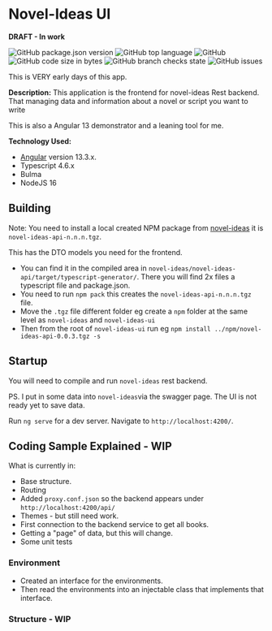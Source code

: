 # Novel-Ideas UI
**DRAFT - In work**

![GitHub package.json version](https://img.shields.io/github/package-json/v/klemmy129/novel-ideas-ui)
![GitHub top language](https://img.shields.io/github/languages/top/klemmy129/novel-ideas-ui)
![GitHub](https://img.shields.io/github/license/klemmy129/novel-ideas-ui)
![GitHub code size in bytes](https://img.shields.io/github/languages/code-size/klemmy129/novel-ideas-ui)
![GitHub branch checks state](https://img.shields.io/github/checks-status/klemmy129/novel-ideas-ui/main)
![GitHub issues](https://img.shields.io/github/issues/klemmy129/novel-ideas-ui)


This is VERY early days of this app.

**Description:** This application is the frontend for novel-ideas Rest backend. That managing data and information about a novel or script you want to write

This is also a Angular 13 demonstrator and a leaning tool for me.

**Technology Used:**
- [Angular](https://angular.io/) version 13.3.x.
- Typescript 4.6.x
- Bulma
- NodeJS 16

## Building
Note: You need to install a local created NPM package from [novel-ideas](https://github.com/klemmy129/novel-ideas) it is `novel-ideas-api-n.n.n.tgz`. 

This has the DTO models you need for the frontend.

* You can find it in the compiled area in `novel-ideas/novel-ideas-api/target/typescript-generator/`. There you will find 2x files a typescript file and package.json. 
* You need to run `npm pack` this creates the `novel-ideas-api-n.n.n.tgz` file.
* Move the `.tgz` file different folder eg create a `npm` folder at the same level as `novel-ideas` and `novel-ideas-ui`
* Then from the root of `novel-ideas-ui` run  eg `npm install ../npm/novel-ideas-api-0.0.3.tgz -s`

## Startup
You will need to compile and run `novel-ideas` rest backend.

PS. I put in some data into `novel-ideas`via the swagger page. The UI is not ready yet to save data.

Run `ng serve` for a dev server. Navigate to `http://localhost:4200/`. 

## Coding Sample Explained - WIP

What is currently in:
* Base structure.
* Routing
* Added `proxy.conf.json` so the backend appears under `http://localhost:4200/api/`
* Themes - but still need work.
* First connection to the backend service to get all books.
* Getting a "page" of data, but this will change.
* Some unit tests

### Environment
- Created an interface for the environments.
- Then read the environments into an injectable class that implements that interface.

### Structure - WIP


